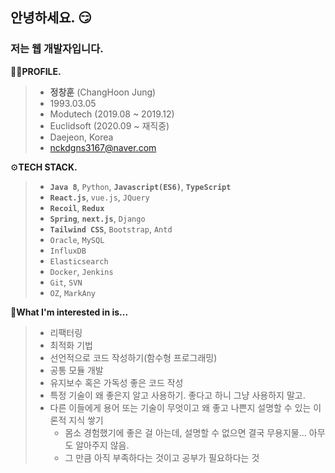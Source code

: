 ## 안녕하세요. 😏
### 저는 웹 개발자입니다. 

🙋‍♂️**PROFILE.**

> - **정창훈** (ChangHoon Jung)
> - 1993.03.05
> - Modutech (2019.08 ~ 2019.12)
> - Euclidsoft (2020.09 ~ 재직중)
> - Daejeon, Korea
> - nckdgns3167@naver.com

⚙**TECH STACK.**

> - **`Java 8`**, `Python`, **`Javascript(ES6)`**, **`TypeScript`**
> - **`React.js`**, `vue.js`, `JQuery`
> - **`Recoil`**, **`Redux`**
> - **`Spring`**, **`next.js`**, `Django`
> - **`Tailwind CSS`**, `Bootstrap`, `Antd`
> - `Oracle`, `MySQL`
> - `InfluxDB`
> - `Elasticsearch`
> - `Docker`, `Jenkins`
> - `Git`, `SVN`
> - `OZ`, `MarkAny`
 

🎯**What I'm interested in is...**

> - 리팩터링
> - 최적화 기법
> - 선언적으로 코드 작성하기(함수형 프로그래밍)
> - 공통 모듈 개발
> - 유지보수 혹은 가독성 좋은 코드 작성
> - 특정 기술이 왜 좋은지 알고 사용하기. 좋다고 하니 그냥 사용하지 말고.
> - 다른 이들에게 용어 또는 기술이 무엇이고 왜 좋고 나쁜지 설명할 수 있는 이론적 지식 쌓기
>   - 몸소 경험했기에 좋은 걸 아는데, 설명할 수 없으면 결국 무용지물... 아무도 알아주지 않음.
>   - 그 만큼 아직 부족하다는 것이고 공부가 필요하다는 것
